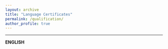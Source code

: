 ```yaml
---
layout: archive
title: "Language Certificates"
permalink: /qualification/
author_profile: true
---
```


---------------------------------------------------------------

**ENGLISH**  


